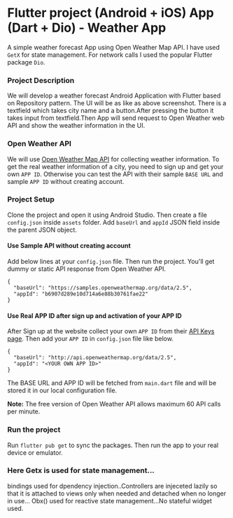 # Flutter project (Android + iOS) App (Dart + Dio) - Weather App

A simple weather forecast App using Open Weather Map API.
I have used `GetX` for state management. For network calls I used the popular Flutter package `Dio`.



### Project Description
We will develop a weather forecast Android Application with Flutter based on Repository pattern. The UI will be as like as above screenshot. There is a textfield which takes city name and a button.After pressing the button it takes input from textfield.Then App will send request to Open Weather web API and show the weather information in the UI.

### Open Weather API
We will use [Open Weather Map API](https://openweathermap.org/api) for collecting weather information. To get the real weather information of a city, you need to sign up and get your own `APP ID`. Otherwise you can test the API with their sample `BASE URL` and sample `APP ID` without creating account.

### Project Setup
Clone the project and open it using Android Studio. Then create a file `config.json` inside `assets` folder. Add `baseUrl` and `appId` JSON field inside the parent JSON object.


#### Use Sample API without creating account
Add below lines at your `config.json` file. Then run the project. You'll get dummy or static API response from Open Weather API.
```
{
  "baseUrl": "https://samples.openweathermap.org/data/2.5",
  "appId": "b6907d289e10d714a6e88b30761fae22"
}
```
#### Use Real APP ID after sign up and activation of your APP ID
After Sign up at the website collect your own `APP ID` from their [API Keys page](https://home.openweathermap.org/api_keys). Then add your `APP ID` in `config.json` file like below.
```
{
  "baseUrl": "http://api.openweathermap.org/data/2.5",
  "appId": "<YOUR OWN APP ID>"
}
```
The BASE URL and APP ID will be fetched from `main.dart` file and will be stored it in our local configuration file.

**Note:** The free version of Open Weather API allows maximum 60 API calls per minute.
### Run the project
Run `flutter pub get` to sync the packages. Then run the app to your real device or emulator.

### Here Getx is used for state management...
bindings used for dpendency injection..Controllers are injeceted lazily so that it is attached to views only when needed and detached when no longer in use... 
Obx() used for reactive state management...No stateful widget used.


